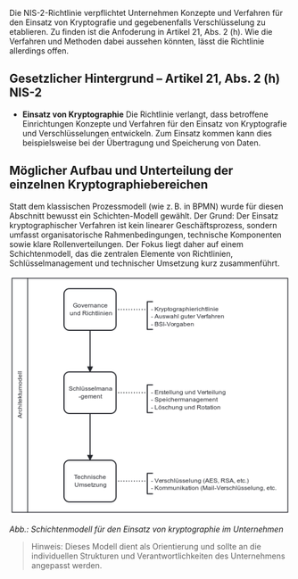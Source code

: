 Die NIS-2-Richtlinie verpflichtet Unternehmen Konzepte und Verfahren für den Einsatz von Kryptografie und gegebenenfalls Verschlüsselung zu etablieren. Zu finden ist die Anfoderung in Artikel 21, Abs. 2 (h). Wie die Verfahren und Methoden dabei aussehen könnten, lässt die Richtlinie allerdings offen.


## Gesetzlicher Hintergrund – Artikel 21, Abs. 2 (h) NIS-2

- **Einsatz von Kryptographie** Die Richtlinie verlangt, dass betroffene Einrichtungen Konzepte und Verfahren für den Einsatz von Kryptografie und Verschlüsselungen entwickeln. Zum Einsatz kommen kann dies beispielsweise bei der Übertragung und Speicherung von Daten.

## Möglicher Aufbau und Unterteilung der einzelnen Kryptographiebereichen

Statt dem klassischen Prozessmodell (wie z. B. in BPMN) wurde für diesen Abschnitt bewusst ein Schichten-Modell gewählt. Der Grund: Der Einsatz kryptographischer Verfahren ist kein linearer Geschäftsprozess, sondern umfasst organisatorische Rahmenbedingungen, technische Komponenten sowie klare Rollenverteilungen. Der Fokus liegt daher auf einem Schichtenmodell, das die zentralen Elemente von Richtlinien, Schlüsselmanagement und technischer Umsetzung kurz zusammenführt.

![Architekturmodell Kryptographie](media/Krypto_Arch.png)

*Abb.: Schichtenmodell für den Einsatz von kryptographie im Unternehmen*

> Hinweis: Dieses Modell dient als Orientierung und sollte an die individuellen Strukturen und Verantwortlichkeiten des Unternehmens angepasst werden.




